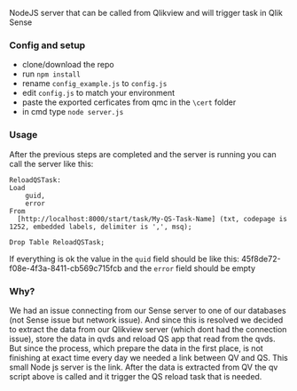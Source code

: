 NodeJS server that can be called from Qlikview and will trigger task in Qlik Sense

### Config and setup

* clone/download the repo
* run `npm install`
* rename `config_example.js` to `config.js`
* edit `config.js` to match your environment
* paste the exported cerficates from qmc in the `\cert` folder
* in cmd type `node server.js`

### Usage

After the previous steps are completed and the server is running you can call the server like this:
```
ReloadQSTask:
Load 
    guid, 
    error
From
  [http://localhost:8000/start/task/My-QS-Task-Name] (txt, codepage is 1252, embedded labels, delimiter is ',', msq);

Drop Table ReloadQSTask;
```

If everything is ok the value in the `quid` field should be like this: 45f8de72-f08e-4f3a-8411-cb569c715fcb and the `error` field should be empty


### Why?

We had an issue connecting from our Sense server to one of our databases (not Sense issue but network issue). And since this is resolved we decided to extract the data from our Qlikview server (which dont had the connection issue), store the data in qvds and reload QS app that read from the qvds. But since the process, which prepare the data in the first place, is not finishing at exact time every day we needed a link between QV and QS. This small Node js server is the link. After the data is extracted from QV the qv script above is called and it trigger the QS reload task that is needed. 
